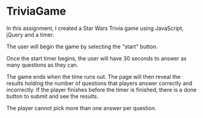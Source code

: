 # TriviaGame

In this assignment, I created a Star Wars Trivia game using JavaScript, jQuery and a timer. 

The user will begin the game by selecting the "start" button. 

Once the start timer begins, the user will have 30 seconds to answer as many questions as they can. 

The game ends when the time runs out. The page will then reveal the results holding the number of questions that players answer correctly and incorrectly. If the player finishes before the timer is finished, there is a done button to submit and see the results. 

The player cannot pick more than one answer per question.
